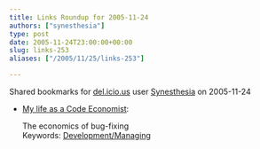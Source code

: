 ```yaml
---
title: Links Roundup for 2005-11-24
authors: ["synesthesia"]
type: post
date: 2005-11-24T23:00:00+00:00
slug: links-253 
aliases: ["/2005/11/25/links-253"]

---
```

Shared bookmarks for [del.icio.us][1] user  [Synesthesia][2] on 2005-11-24

  * [My life as a Code Economist][3]:
  
    The economics of bug-fixing   
    Keywords: [Development/Managing][4]

 [1]: https://del.icio.us/
 [2]: https://del.icio.us/synesthesia
 [3]: https://software.ericsink.com/articles/Four_Questions.html "https://software.ericsink.com/articles/Four_Questions.html"
 [4]: https://del.icio.us/synesthesia/Development/Managing